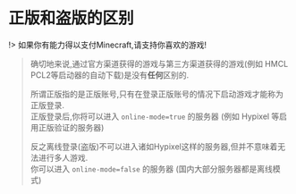 # 正版和盗版的区别

!> 如果你有能力得以支付Minecraft,请支持你喜欢的游戏!

> 确切地来说,通过官方渠道获得的游戏与第三方渠道获得的游戏(例如 HMCL PCL2等启动器的自动下载)是没有**任何**区别的.
> 
> 所谓正版指的是正版账号,只有在登录正版账号的情况下启动游戏才能称为正版登录.  
> 正版登录后,你将可以进入 `online-mode=true` 的服务器 (例如 Hypixel 等启用正版验证的服务器)
> 
> 反之离线登录(盗版)不可以进入诸如Hypixel这样的服务器,但并不意味着无法进行多人游戏.  
> 你可以进入 `online-mode=false` 的服务器 (国内大部分服务器都是离线模式) 